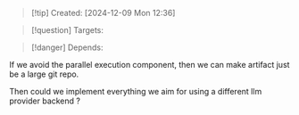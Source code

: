 
>[!tip] Created: [2024-12-09 Mon 12:36]

>[!question] Targets: 

>[!danger] Depends: 

If we avoid the parallel execution component, then we can make artifact just be a large git repo.

Then could we implement everything we aim for using a different llm provider backend ?

